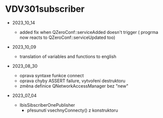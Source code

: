 # VDV301subscriber #
- 2023_10_14
    - added fix when QZeroConf::serviceAdded doesn't trigger ( progrma now reacts to QZeroConf::serviceUpdated too)

- 2023_10_09
    - translation of variables and functions to english
- 2023_08_30
    - oprava syntaxe funkce connect
    - oprava chyby ASSERT failure, vytvoření destruktoru
    - změna definice QNetworkAccessManager bez "new"


- 2023_07_04
    - IbisSibscriberOnePublisher
        - přesunutí vsechnyConnecty() z konstruktoru
